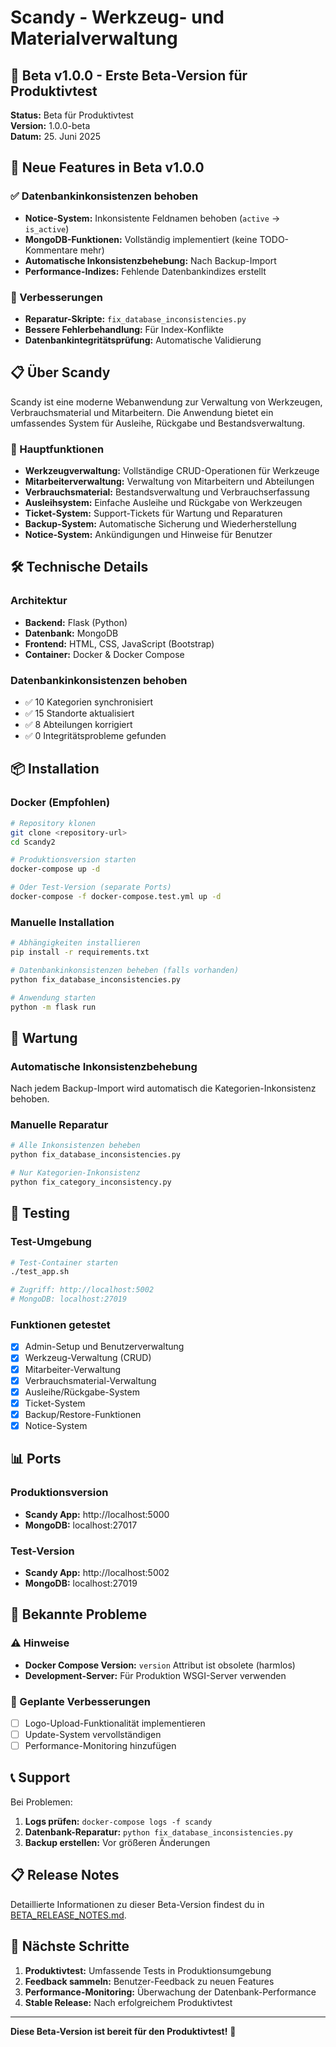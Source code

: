 # Scandy - Werkzeug- und Materialverwaltung

## 🎉 Beta v1.0.0 - Erste Beta-Version für Produktivtest

**Status:** Beta für Produktivtest  
**Version:** 1.0.0-beta  
**Datum:** 25. Juni 2025

## 🚀 Neue Features in Beta v1.0.0

### ✅ Datenbankinkonsistenzen behoben
- **Notice-System:** Inkonsistente Feldnamen behoben (`active` → `is_active`)
- **MongoDB-Funktionen:** Vollständig implementiert (keine TODO-Kommentare mehr)
- **Automatische Inkonsistenzbehebung:** Nach Backup-Import
- **Performance-Indizes:** Fehlende Datenbankindizes erstellt

### 🔧 Verbesserungen
- **Reparatur-Skripte:** `fix_database_inconsistencies.py`
- **Bessere Fehlerbehandlung:** Für Index-Konflikte
- **Datenbankintegritätsprüfung:** Automatische Validierung

## 📋 Über Scandy

Scandy ist eine moderne Webanwendung zur Verwaltung von Werkzeugen, Verbrauchsmaterial und Mitarbeitern. Die Anwendung bietet ein umfassendes System für Ausleihe, Rückgabe und Bestandsverwaltung.

### 🎯 Hauptfunktionen

- **Werkzeugverwaltung:** Vollständige CRUD-Operationen für Werkzeuge
- **Mitarbeiterverwaltung:** Verwaltung von Mitarbeitern und Abteilungen
- **Verbrauchsmaterial:** Bestandsverwaltung und Verbrauchserfassung
- **Ausleihsystem:** Einfache Ausleihe und Rückgabe von Werkzeugen
- **Ticket-System:** Support-Tickets für Wartung und Reparaturen
- **Backup-System:** Automatische Sicherung und Wiederherstellung
- **Notice-System:** Ankündigungen und Hinweise für Benutzer

## 🛠️ Technische Details

### Architektur
- **Backend:** Flask (Python)
- **Datenbank:** MongoDB
- **Frontend:** HTML, CSS, JavaScript (Bootstrap)
- **Container:** Docker & Docker Compose

### Datenbankinkonsistenzen behoben
- ✅ 10 Kategorien synchronisiert
- ✅ 15 Standorte aktualisiert  
- ✅ 8 Abteilungen korrigiert
- ✅ 0 Integritätsprobleme gefunden

## 📦 Installation

### Docker (Empfohlen)

```bash
# Repository klonen
git clone <repository-url>
cd Scandy2

# Produktionsversion starten
docker-compose up -d

# Oder Test-Version (separate Ports)
docker-compose -f docker-compose.test.yml up -d
```

### Manuelle Installation

```bash
# Abhängigkeiten installieren
pip install -r requirements.txt

# Datenbankinkonsistenzen beheben (falls vorhanden)
python fix_database_inconsistencies.py

# Anwendung starten
python -m flask run
```

## 🔧 Wartung

### Automatische Inkonsistenzbehebung
Nach jedem Backup-Import wird automatisch die Kategorien-Inkonsistenz behoben.

### Manuelle Reparatur
```bash
# Alle Inkonsistenzen beheben
python fix_database_inconsistencies.py

# Nur Kategorien-Inkonsistenz
python fix_category_inconsistency.py
```

## 🧪 Testing

### Test-Umgebung
```bash
# Test-Container starten
./test_app.sh

# Zugriff: http://localhost:5002
# MongoDB: localhost:27019
```

### Funktionen getestet
- [x] Admin-Setup und Benutzerverwaltung
- [x] Werkzeug-Verwaltung (CRUD)
- [x] Mitarbeiter-Verwaltung
- [x] Verbrauchsmaterial-Verwaltung
- [x] Ausleihe/Rückgabe-System
- [x] Ticket-System
- [x] Backup/Restore-Funktionen
- [x] Notice-System

## 📊 Ports

### Produktionsversion
- **Scandy App:** http://localhost:5000
- **MongoDB:** localhost:27017

### Test-Version
- **Scandy App:** http://localhost:5002
- **MongoDB:** localhost:27019

## 🚨 Bekannte Probleme

### ⚠️ Hinweise
- **Docker Compose Version:** `version` Attribut ist obsolete (harmlos)
- **Development-Server:** Für Produktion WSGI-Server verwenden

### 🔄 Geplante Verbesserungen
- [ ] Logo-Upload-Funktionalität implementieren
- [ ] Update-System vervollständigen
- [ ] Performance-Monitoring hinzufügen

## 📞 Support

Bei Problemen:
1. **Logs prüfen:** `docker-compose logs -f scandy`
2. **Datenbank-Reparatur:** `python fix_database_inconsistencies.py`
3. **Backup erstellen:** Vor größeren Änderungen

## 📋 Release Notes

Detaillierte Informationen zu dieser Beta-Version findest du in [BETA_RELEASE_NOTES.md](BETA_RELEASE_NOTES.md).

## 🎯 Nächste Schritte

1. **Produktivtest:** Umfassende Tests in Produktionsumgebung
2. **Feedback sammeln:** Benutzer-Feedback zu neuen Features
3. **Performance-Monitoring:** Überwachung der Datenbank-Performance
4. **Stable Release:** Nach erfolgreichem Produktivtest

---

**Diese Beta-Version ist bereit für den Produktivtest!** 🚀 